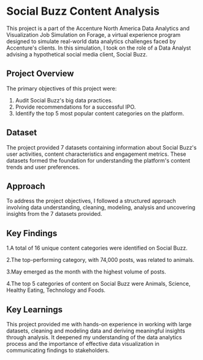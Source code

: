 # Social Buzz Content Analysis

This project is a part of the Accenture North America Data Analytics and Visualization Job Simulation on Forage, a virtual experience program designed to simulate real-world data analytics challenges faced by Accenture's clients. In this simulation, I took on the role of a Data Analyst advising a hypothetical social media client, Social Buzz.

## Project Overview

The primary objectives of this project were:

1. Audit Social Buzz's big data practices.
2. Provide recommendations for a successful IPO.
3. Identify the top 5 most popular content categories on the platform.

## Dataset

The project provided 7 datasets containing information about Social Buzz's user activities, content characteristics and engagement metrics. These datasets formed the foundation for understanding the platform's content trends and user preferences.

## Approach

To address the project objectives, I followed a structured approach involving data understanding, cleaning, modeling, analysis  and uncovering insights from the 7 datasets provided. 

## Key Findings

1.A total of 16 unique content categories were identified on Social Buzz.

2.The top-performing category, with 74,000 posts, was related to animals.

3.May emerged as the month with the highest volume of posts.

4.The top 5 categories of content on Social Buzz were Animals, Science, Healthy Eating, Technology and Foods.

## Key Learnings
This project provided me with hands-on experience in working with large datasets, cleaning and modeling data and deriving meaningful insights through analysis. It deepened my understanding of the data analytics process and the importance of effective data visualization in communicating findings to stakeholders.

